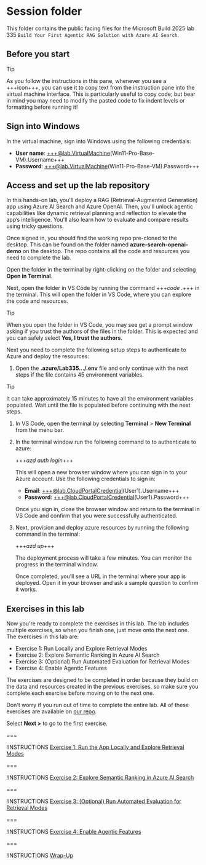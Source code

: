 # Session folder

This folder contains the public facing files for the Microsoft Build 2025 lab 335 `Build Your First Agentic RAG Solution with Azure AI Search`.

## Before you start

> [!TIP]
> As you follow the instructions in this pane, whenever you see a +++icon+++, you can use it to copy text from the instruction pane into the virtual machine interface. This is particularly useful to copy code; but bear in mind you may need to modify the pasted code to fix indent levels or formatting before running it!

## Sign into Windows

In the virtual machine, sign into Windows using the following credentials:

- **User name**: +++@lab.VirtualMachine(Win11-Pro-Base-VM).Username+++
- **Password**: +++@lab.VirtualMachine(Win11-Pro-Base-VM).Password+++

## Access and set up the lab repository

In this hands-on lab, you'll deploy a RAG (Retrieval-Augmented Generation) app using Azure AI Search and Azure OpenAI. Then, you'll unlock agentic capabilities like dynamic retrieval planning and reflection to elevate the app’s intelligence. You'll also learn how to evaluate and compare results using tricky questions.

Once signed in, you should find the working repo pre-cloned to the desktop. This can be found on the folder named **azure-search-openai-demo** on the desktop. The repo contains all the code and resources you need to complete the lab.

Open the folder in the terminal by right-clicking on the folder and selecting **Open in Terminal**.

Next, open the folder in VS Code by running the command +++*code .*+++ in the terminal. This will open the folder in VS Code, where you can explore the code and resources.

>[!TIP]
> When you  open the folder in VS Code, you may see get a prompt window asking if you trust the authors of the files in the folder. This is expected and you can safely select **Yes, I trust the authors**.

Next you need to complete the following setup steps to authenticate to Azure and deploy the resources:

1. Open the **.azure/Lab335.../.env** file and only continue with the next steps if the file contains 45 environment variables.

>[!TIP]
> It can take approximately 15 minutes to have all the environment variables populated. Wait until the file is populated before continuing with the next steps.

1. In VS Code, open the terminal by selecting **Terminal** > **New Terminal** from the menu bar.

1. In the terminal window run the following command to to authenticate to azure:

   +++*azd auth login*+++

   This will open a new browser window where you can sign in to your Azure account. Use the following credentials to sign in:
      - **Email**: +++@lab.CloudPortalCredential(User1).Username+++
      - **Password**: +++@lab.CloudPortalCredential(User1).Password+++

   Once you sign in, close the browser window and return to the terminal in VS Code and confirm that you were successfully authenticated.

1. Next, provision and deploy azure resources by running the following command in the terminal:

   +++*azd up*+++

    The deployment process will take a few minutes. You can monitor the progress in the terminal window.

    Once completed, you’ll see a URL in the terminal where your app is deployed. Open it in your browser and ask a sample question to confirm it works.

## Exercises in this lab

Now you're ready to complete the exercises in this lab. The lab includes multiple exercises, so when you finish one, just move onto the next one. The exercises in this lab are:

- Exercise 1: Run Locally and Explore Retrieval Modes
- Exercise 2: Explore Semantic Ranking in Azure AI Search
- Exercise 3: (Optional) Run Automated Evaluation for Retrieval Modes
- Exercise 4: Enable Agentic Features

The exercises are designed to be completed in order because they build on the data and resources created in the previous exercises, so make sure you complete each exercise before moving on to the next one.

Don't worry if you run out of time to complete the entire lab. All of these exercises are available on [our repo](https://aka.ms/msbuild-lab335).

Select **Next >** to go to the first exercise.

===

!INSTRUCTIONS [Exercise 1: Run the App Locally and Explore Retrieval Modes](https://raw.githubusercontent.com/microsoft/msbuild-lab335-agentic-rag/refs/heads/main/lab/exercise-1-explore-retrieval-modes.md)

===

!INSTRUCTIONS [Exercise 2: Explore Semantic Ranking in Azure AI Search](https://raw.githubusercontent.com/microsoft/msbuild-lab335-agentic-rag/refs/heads/main/lab/exercise-2-adjust-semantic-ranker.md)

===

!INSTRUCTIONS [Exercise 3: (Optional) Run Automated Evaluation for Retrieval Modes](https://raw.githubusercontent.com/microsoft/msbuild-lab335-agentic-rag/refs/heads/main/lab/exercise-3-optional-automated-evaluation.md)

===

!INSTRUCTIONS [Exercise 4: Enable Agentic Features](https://raw.githubusercontent.com/microsoft/msbuild-lab335-agentic-rag/refs/heads/main/lab/exercise-4-enable-agentic-features.md)

===

!INSTRUCTIONS [Wrap-Up](https://raw.githubusercontent.com/microsoft/msbuild-lab335-agentic-rag/refs/heads/main/lab/wrap-up.md)
